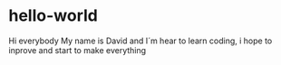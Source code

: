 # hello-world

Hi everybody 
My name is David and I´m hear to learn coding, i hope to inprove and start to make everything
